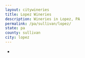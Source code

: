 ```yaml
---
layout: citywineries
title: Lopez Wineries
description: Wineries in Lopez, PA
permalink: /pa/sullivan/lopez/
state: pa
county: sullivan
city: lopez
---
```

-
